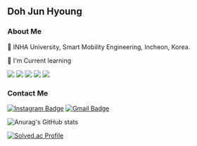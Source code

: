 ## Doh Jun Hyoung

### About Me
:school: INHA University, Smart Mobility Engineering, Incheon, Korea.

🌱 I'm Current learning

<img src="https://img.shields.io/badge/Python-3776AB?style=flat-square&logo=Python&logoColor=white"/> <img src="https://img.shields.io/badge/C-00599C?style=flat-square&logo=C&logoColor=white"/> <img src="https://img.shields.io/badge/HTML5-E34F26?style=flat-square&logo=HTML5&logoColor=white"/> <img src="https://img.shields.io/badge/CSS3-1572B6?style=flat-square&logo=CSS3&logoColor=white"/> <img src="https://img.shields.io/badge/JavaScript-F7DF1E?style=flat-square&logo=JavaScript&logoColor=black"/>





### Contact Me
[![Instagram Badge](https://img.shields.io/badge/Instagram-9c38d1?style=flat&logo=Instagram&logoColor=white)](https://www.instagram.com/dohjh02l9/) 
[![Gmail Badge](https://img.shields.io/badge/Gmail-D14836?style=flat&logo=Gmail&logoColor=white)](mailto:dohjh0219@gmail.com)

![Anurag's GitHub stats](https://github-readme-stats.vercel.app/api?username=dohjh0219&show_icons=true&theme=dracula)

[![Solved.ac Profile](http://mazassumnida.wtf/api/v2/generate_badge?boj=dohjh0219)](https://solved.ac/dohjh0219/)


<!--
**dohjh0219/dohjh0219** is a ✨ _special_ ✨ repository because its `README.md` (this file) appears on your GitHub profile.

Here are some ideas to get you started:

- 🔭 I’m currently working on ...
- 🌱 I’m currently learning ...
- 👯 I’m looking to collaborate on ...
- 🤔 I’m looking for help with ...
- 💬 Ask me about ...
- 📫 How to reach me: ...
- 😄 Pronouns: ...
- ⚡ Fun fact: ...
-->

